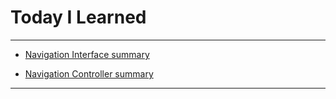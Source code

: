 # Today I Learned

---

- [Navigation Interface summary](https://vincentgeranium.github.io/ios,/swift/2019/09/22/NavigationInterface.html)

- [Navigation Controller summary](https://vincentgeranium.github.io/ios,/swift/2019/09/23/NavigationController.html)

---
